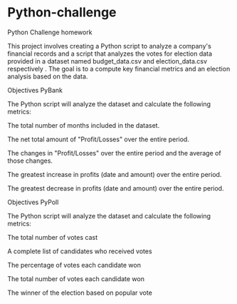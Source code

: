 # Python-challenge
Python Challenge homework

This project involves creating a Python script to analyze a company's financial records and a script that analyzes the votes for election data provided in a dataset named budget_data.csv and election_data.csv respectively . The goal is to a compute key financial metrics and an election analysis based on the data.

Objectives
PyBank

The Python script will analyze the dataset and calculate the following metrics:

The total number of months included in the dataset.

The net total amount of "Profit/Losses" over the entire period.

The changes in "Profit/Losses" over the entire period and the average of those changes.

The greatest increase in profits (date and amount) over the entire period.

The greatest decrease in profits (date and amount) over the entire period.

Objectives 
PyPoll

The Python script will analyze the dataset and calculate the following metrics:


The total number of votes cast

A complete list of candidates who received votes

The percentage of votes each candidate won

The total number of votes each candidate won

The winner of the election based on popular vote
